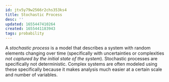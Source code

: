 ```yaml
---
id: jtv5y79w2566r2chs353ks4
title: Stochastic Process
desc: ''
updated: 1655447410264
created: 1655441183943
tags: probability
---
```


A *stochastic process* is a model that describes a system with random elements changing over time (specifically with uncertainties or complexities *not captured by the initial state of the system*). Stochastic processes are specifically not deterministic. Complex systems are often modeled using these specifically because it makes analysis much easier at a certain scale and number of variables.
